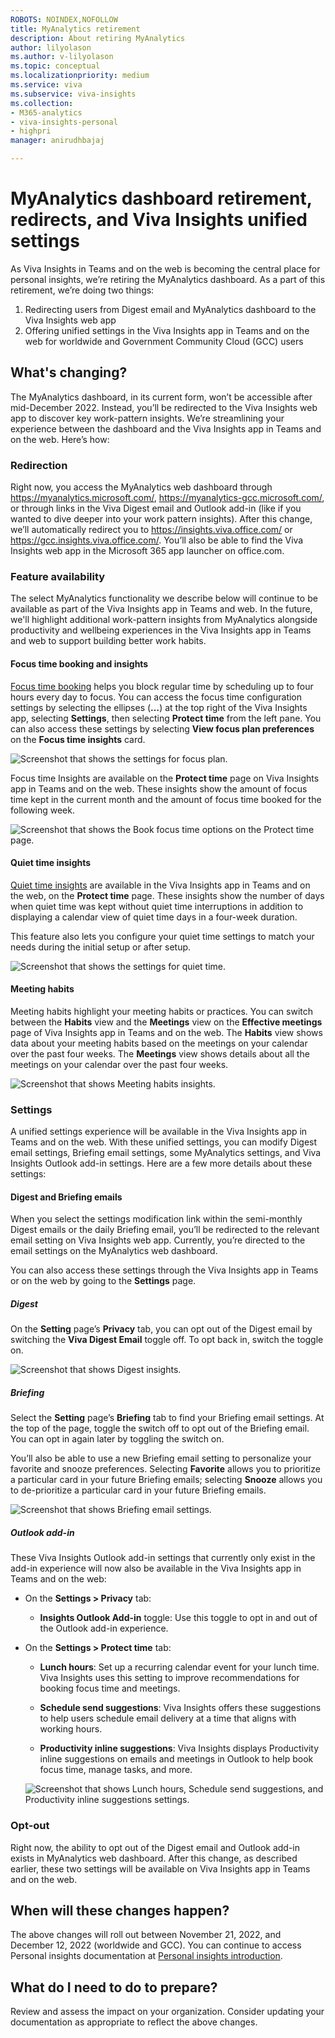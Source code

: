```yaml
---
ROBOTS: NOINDEX,NOFOLLOW
title: MyAnalytics retirement
description: About retiring MyAnalytics
author: lilyolason
ms.author: v-lilyolason
ms.topic: conceptual
ms.localizationpriority: medium 
ms.service: viva 
ms.subservice: viva-insights 
ms.collection: 
- M365-analytics
- viva-insights-personal
- highpri
manager: anirudhbajaj

---
```


# MyAnalytics dashboard retirement, redirects, and Viva Insights unified settings

As Viva Insights in Teams and on the web is becoming the central place for personal insights, we’re retiring the MyAnalytics dashboard. As a part of this retirement, we’re doing two things:

1. Redirecting users from Digest email and MyAnalytics dashboard to the Viva Insights web app
1. Offering unified settings in the Viva Insights app in Teams and on the web for worldwide and Government Community Cloud (GCC) users

## What's changing?

The MyAnalytics dashboard, in its current form, won’t be accessible after mid-December 2022. Instead, you’ll be redirected to the Viva Insights web app to discover key work-pattern insights. We’re streamlining your experience between the dashboard and the Viva Insights app in Teams and on the web. Here’s how:

### Redirection

Right now, you access the MyAnalytics web dashboard through https://myanalytics.microsoft.com/, https://myanalytics-gcc.microsoft.com/, or through links in the Viva Digest email and Outlook add-in (like if you wanted to dive deeper into your work pattern insights). After this change, we’ll automatically redirect you to https://insights.viva.office.com/ or https://gcc.insights.viva.office.com/. You’ll also be able to find the Viva Insights web app in the Microsoft 365 app launcher on office.com.

### Feature availability

The select MyAnalytics functionality we describe below will continue to be available as part of the Viva Insights app in Teams and web. In the future, we'll highlight additional work-pattern insights from MyAnalytics alongside productivity and wellbeing experiences in the Viva Insights app in Teams and web to support building better work habits.

#### Focus time booking and insights

[Focus time booking](../teams/viva-insights-protect-time.md#schedule-focus-time) helps you block regular time by scheduling up to four hours every day to focus. You can access the focus time configuration settings by selecting the ellipses (**…**) at the top right of the Viva Insights app, selecting **Settings**, then selecting **Protect time** from the left pane. You can also access these settings by selecting **View focus plan preferences** on the **Focus time insights** card.

![Screenshot that shows the settings for focus plan.](/viva/insights/images/mya/reference/mya-retire-protect-time-focus.png)

Focus time Insights are available on the **Protect time** page on Viva Insights app in Teams and on the web. These insights show the amount of focus time kept in the current month and the amount of focus time booked for the following week. 

![Screenshot that shows the Book focus time options on the Protect time page.](/viva/insights/images/mya/reference/mya-retire-protect-time-page2.png)

#### Quiet time insights 

[Quiet time insights](../teams/viva-insights-protect-time.md#configure-quiet-time) are available in the Viva Insights app in Teams and on the web, on the **Protect time** page. These insights show the number of days when quiet time was kept without quiet time interruptions in addition to displaying a calendar view of quiet time days in a four-week duration. 

This feature also lets you configure your quiet time settings to match your needs during the initial setup or after setup. 

![Screenshot that shows the settings for quiet time.](/viva/insights/images/mya/reference/mya-retire-quiet-time-settings2.png)


#### Meeting habits

Meeting habits highlight your meeting habits or practices. You can switch between the **Habits** view and the **Meetings** view on the **Effective meetings** page of Viva Insights app in Teams and on the web.  The **Habits** view shows data about your meeting habits based on the meetings on your calendar over the past four weeks. The **Meetings** view shows details about all the meetings on your calendar over the past four weeks.

![Screenshot that shows Meeting habits insights.](/viva/insights/images/mya/reference/mya-retire-meeting-habits1.png)

### Settings

A unified settings experience will be available in the Viva Insights app in Teams and on the web. With these unified settings, you can modify Digest email settings, Briefing email settings, some MyAnalytics settings, and Viva Insights Outlook add-in settings. Here are a few more details about these settings:

#### Digest and Briefing emails 

When you select the settings modification link within the semi-monthly Digest emails or the daily Briefing email, you’ll be redirected to the relevant email setting on Viva Insights web app. Currently, you’re directed to the email settings on the MyAnalytics web dashboard.

You can also access these settings through the Viva Insights app in Teams or on the web by going to the **Settings** page.

##### Digest

On the **Setting** page’s **Privacy** tab, you can opt out of the Digest email by switching the **Viva Digest Email** toggle off. To opt back in, switch the toggle on.

![Screenshot that shows Digest insights.](/viva/insights/images/mya/reference/mya-retire-privacy-settings2.png)

##### Briefing

Select the **Setting** page’s **Briefing** tab to find your Briefing email settings. At the top of the page, toggle the switch off to opt out of the Briefing email. You can opt in again later by toggling the switch on.

You’ll also be able to use a new Briefing email setting to personalize your favorite and snooze preferences. Selecting **Favorite** allows you to prioritize a particular card in your future Briefing emails; selecting **Snooze** allows you to de-prioritize a particular card in your future Briefing emails.

![Screenshot that shows Briefing email settings.](/viva/insights/images/mya/reference/mya-retire-briefing1.png)

##### Outlook add-in

These Viva Insights Outlook add-in settings that currently only exist in the add-in experience will now also be available in the Viva Insights app in Teams and on the web:

* On the **Settings > Privacy** tab:

    * **Insights Outlook Add-in** toggle: Use this toggle to opt in and out of the Outlook add-in experience.

* On the **Settings > Protect time** tab:
    * **Lunch hours**: Set up a recurring calendar event for your lunch time. Viva Insights uses this setting to improve recommendations for booking focus time and meetings. 

    * **Schedule send suggestions**: Viva Insights offers these suggestions to help users schedule email delivery at a time that aligns with working hours. 

    * **Productivity inline suggestions**: Viva Insights displays Productivity inline suggestions on emails and meetings in Outlook to help book focus time, manage tasks, and more. 

    ![Screenshot that shows Lunch hours, Schedule send suggestions, and Productivity inline suggestions settings.](/viva/insights/images/mya/reference/mya-retire-protect-time-setting-3-1a.png)

### Opt-out

Right now, the ability to opt out of the Digest email and Outlook add-in exists in MyAnalytics web dashboard. After this change, as described earlier, these two settings will be available on Viva Insights app in Teams and on the web.

## When will these changes happen?

The above changes will roll out between November 21, 2022, and December 12, 2022 (worldwide and GCC). You can continue to access Personal insights documentation at [Personal insights introduction](../introduction.md).

## What do I need to do to prepare?

Review and assess the impact on your organization. Consider updating your documentation as appropriate to reflect the above changes.



 